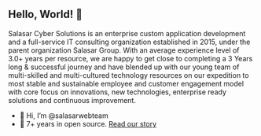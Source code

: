 ## Hello, World! :wave:
Salasar Cyber Solutions is an enterprise custom application development and a full-service IT consulting organization established in 2015, under the parent organization Salasar Group. With an average experience level of 3.0+ years per resource, we are happy to get close to completing a 3 Years long & successful journey and have blended up with our young team of multi-skilled and multi-cultured technology resources on our expedition to most stable and sustainable employee and customer engagement model with core focus on innovations, new technologies, enterprise ready solutions and continuous improvement. 
- 👋 Hi, I’m @salasarwebteam
- :book: 7+ years in open source. [Read our story](http://salasarcybersolutions.com/)


<!---
salasarwebteam/salasarwebteam is a ✨ special ✨ repository because its `README.md` (this file) appears on your GitHub profile.
You can click the Preview link to take a look at your changes.
--->
